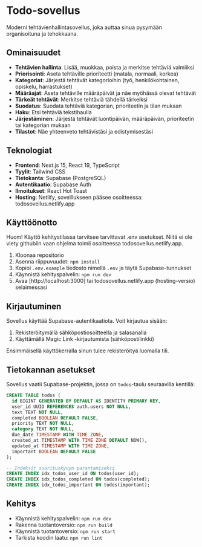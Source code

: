 # Todo-sovellus

Moderni tehtävienhallintasovellus, joka auttaa sinua pysymään organisoituna ja tehokkaana.

## Ominaisuudet

- **Tehtävien hallinta**: Lisää, muokkaa, poista ja merkitse tehtäviä valmiiksi
- **Priorisointi**: Aseta tehtäville prioriteetti (matala, normaali, korkea)
- **Kategoriat**: Järjestä tehtävät kategorioihin (työ, henkilökohtainen, opiskelu, harrastukset)
- **Määräajat**: Aseta tehtäville määräpäivät ja näe myöhässä olevat tehtävät
- **Tärkeät tehtävät**: Merkitse tehtäviä tähdellä tärkeiksi
- **Suodatus**: Suodata tehtäviä kategorian, prioriteetin ja tilan mukaan
- **Haku**: Etsi tehtäviä tekstihaulla
- **Järjestäminen**: Järjestä tehtävät luontipäivän, määräpäivän, prioriteetin tai kategorian mukaan
- **Tilastot**: Näe yhteenveto tehtävistäsi ja edistymisestäsi

## Teknologiat

- **Frontend**: Next.js 15, React 19, TypeScript
- **Tyylit**: Tailwind CSS
- **Tietokanta**: Supabase (PostgreSQL)
- **Autentikaatio**: Supabase Auth
- **Ilmoitukset**: React Hot Toast
- **Hosting**: Netlify, sovelllukseen pääsee osoitteessa: todosovellus.netlify.app

## Käyttöönotto
Huom! Käyttö kehitystilassa tarvitsee tarvittavat .env asetukset. Niitä ei ole viety githubiin vaan ohjelma toimii osoitteessa todosovellus.netlify.app.

1. Kloonaa repositorio
2. Asenna riippuvuudet: `npm install`
3. Kopioi `.env.example` tiedosto nimellä `.env` ja täytä Supabase-tunnukset
4. Käynnistä kehityspalvelin: `npm run dev`
5. Avaa [http://localhost:3000] tai todosovellus.netlify.app (hosting-versio) selaimessasi

## Kirjautuminen

Sovellus käyttää Supabase-autentikaatiota. Voit kirjautua sisään:

1. Rekisteröitymällä sähköpostiosoitteella ja salasanalla
2. Käyttämällä Magic Link -kirjautumista (sähköpostilinkki)

Ensimmäisellä käyttökerralla sinun tulee rekisteröityä luomalla tili.

## Tietokannan asetukset

Sovellus vaatii Supabase-projektin, jossa on `todos`-taulu seuraavilla kentillä:

```sql
CREATE TABLE todos (
  id BIGINT GENERATED BY DEFAULT AS IDENTITY PRIMARY KEY,
  user_id UUID REFERENCES auth.users NOT NULL,
  text TEXT NOT NULL,
  completed BOOLEAN DEFAULT FALSE,
  priority TEXT NOT NULL,
  category TEXT NOT NULL,
  due_date TIMESTAMP WITH TIME ZONE,
  created_at TIMESTAMP WITH TIME ZONE DEFAULT NOW(),
  updated_at TIMESTAMP WITH TIME ZONE,
  important BOOLEAN DEFAULT FALSE
);

-- Indeksit suorituskyvyn parantamiseksi
CREATE INDEX idx_todos_user_id ON todos(user_id);
CREATE INDEX idx_todos_completed ON todos(completed);
CREATE INDEX idx_todos_important ON todos(important);
```

## Kehitys

- Käynnistä kehityspalvelin: `npm run dev`
- Rakenna tuotantoversio: `npm run build`
- Käynnistä tuotantoversio: `npm run start`
- Tarkista koodin laatu: `npm run lint`
